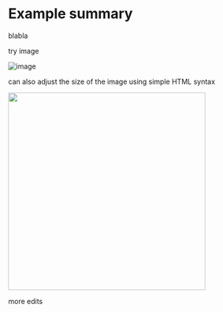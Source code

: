 # Example summary

blabla

try image

![image](https://github.com/user-attachments/assets/5651c8a6-1c88-4d2e-b0cf-33199007507c)

can also adjust the size of the image using simple HTML syntax

<img src="https://github.com/user-attachments/assets/5651c8a6-1c88-4d2e-b0cf-33199007507c" width=400px>

more edits
